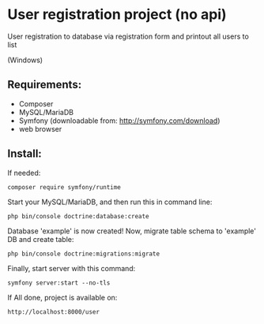 User registration project (no api)
=============
User registration to database via registration form and printout all users to list

(Windows)

## Requirements:
- Composer
- MySQL/MariaDB 
- Symfony (downloadable from: http://symfony.com/download)
- web browser

## Install:

If needed:
```
composer require symfony/runtime
```

Start your MySQL/MariaDB, and then run this in command line:
```
php bin/console doctrine:database:create
```

Database 'example' is now created! Now, migrate table schema to 'example' DB and create table:
```
php bin/console doctrine:migrations:migrate
```

Finally, start server with this command:
```
symfony server:start --no-tls
```

If All done, project is available on:
```
http://localhost:8000/user
```
